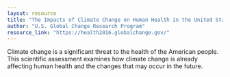 ```yaml
---
layout: resource
title: "The Impacts of Climate Change on Human Health in the United States: A Scientific Assessment"
author: "U.S. Global Change Research Program"
resource_link: "https://health2016.globalchange.gov/"
---
```


Climate change is a significant threat to the health of the American people. This scientific assessment examines how climate change is already affecting human health and the changes that may occur in the future.